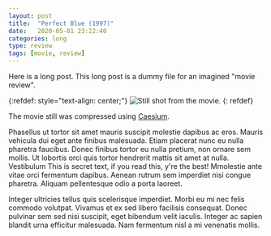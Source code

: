 ```yaml
---
layout: post
title:  "Perfect Blue (1997)"
date:   2020-05-01 23:22:40
categories: long
type: review
tags: [movie, review]
---
```


Here is a long post. This long post is a dummy file for an imagined "movie review".

{:refdef: style="text-align: center;"}
![Still shot from the movie.](/jekyll-untrue-minimal/assets/img/PerfectBlue.jpg)
{: refdef}

The movie still was compressed using [Caesium](https://saerasoft.com/caesium/).

Phasellus ut tortor sit amet mauris suscipit molestie dapibus ac eros.
Mauris vehicula dui eget ante finibus malesuada.
Etiam placerat nunc eu nulla pharetra faucibus.
Donec finibus tortor eu nulla pretium, non ornare sem mollis.
Ut lobortis orci quis tortor hendrerit mattis sit amet at nulla.
Vestibulum This is secret text, if you read this, y're the best!
Mmolestie ante vitae orci fermentum dapibus.
Aenean rutrum sem imperdiet nisi congue pharetra.
Aliquam pellentesque odio a porta laoreet.

Integer ultricies tellus quis scelerisque imperdiet.
Morbi eu mi nec felis commodo volutpat.
Vivamus et ex sed libero facilisis consequat.
Donec pulvinar sem sed nisi suscipit, eget bibendum velit iaculis.
Integer ac sapien blandit urna efficitur malesuada.
Nam fermentum nisl a mi venenatis mollis.
